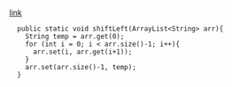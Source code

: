 [ link ](https://ctxt.io/2/AAAwJZQQFg) 
```language
  public static void shiftLeft(ArrayList<String> arr){
    String temp = arr.get(0);
    for (int i = 0; i < arr.size()-1; i++){
      arr.set(i, arr.get(i+1));
    }
    arr.set(arr.size()-1, temp);
  }
``` 
